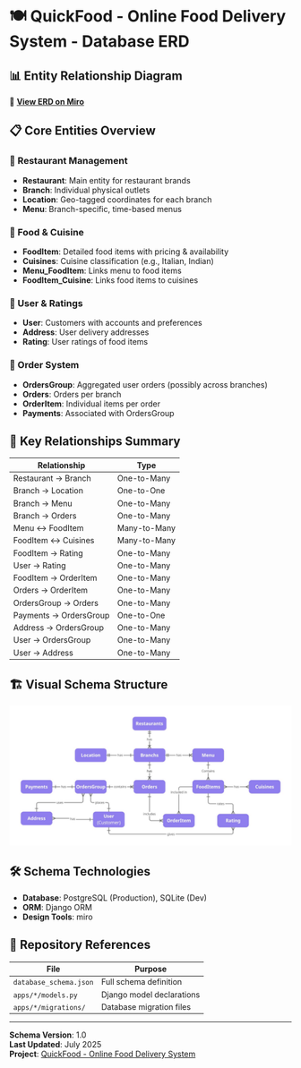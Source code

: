
# 🍽️ QuickFood - Online Food Delivery System - Database ERD

## 📊 Entity Relationship Diagram

🔗 **[View ERD on Miro](https://miro.com/app/live-embed/uXjVLyG5xjs=/?focusWidget=3458764635736975836&embedMode=view_only_without_ui&embedId=49129292471)**

## 📋 Core Entities Overview

### 🏪 Restaurant Management
- **Restaurant**: Main entity for restaurant brands
- **Branch**: Individual physical outlets
- **Location**: Geo-tagged coordinates for each branch
- **Menu**: Branch-specific, time-based menus

### 🍕 Food & Cuisine
- **FoodItem**: Detailed food items with pricing & availability
- **Cuisines**: Cuisine classification (e.g., Italian, Indian)
- **Menu_FoodItem**: Links menu to food items
- **FoodItem_Cuisine**: Links food items to cuisines

### 👤 User & Ratings
- **User**: Customers with accounts and preferences
- **Address**: User delivery addresses
- **Rating**: User ratings of food items

### 🛒 Order System
- **OrdersGroup**: Aggregated user orders (possibly across branches)
- **Orders**: Orders per branch
- **OrderItem**: Individual items per order
- **Payments**: Associated with OrdersGroup

## 🔗 Key Relationships Summary

| Relationship                  | Type       |
|------------------------------|------------|
| Restaurant → Branch          | One-to-Many |
| Branch → Location            | One-to-One |
| Branch → Menu                | One-to-Many |
| Branch → Orders              | One-to-Many |
| Menu ↔ FoodItem              | Many-to-Many |
| FoodItem ↔ Cuisines          | Many-to-Many |
| FoodItem → Rating            | One-to-Many |
| User → Rating                | One-to-Many |
| FoodItem → OrderItem         | One-to-Many |
| Orders → OrderItem           | One-to-Many |
| OrdersGroup → Orders         | One-to-Many |
| Payments → OrdersGroup       | One-to-One |
| Address → OrdersGroup        | One-to-Many |
| User → OrdersGroup           | One-to-Many |
| User → Address               | One-to-Many |

## 🏗️ Visual Schema Structure

<div align="center">
  <img src="https://github.com/rockychowdhury/Online-Food-Delivery-System-Django-React/blob/main/docs/assets/ERD.jpg?raw=true" alt="Online Food Delivery System ERD" width="800">
</div>

## 🛠️ Schema Technologies

- **Database**: PostgreSQL (Production), SQLite (Dev)
- **ORM**: Django ORM
- **Design Tools**: miro

## 📁 Repository References

| File                        | Purpose                          |
|-----------------------------|----------------------------------|
| `database_schema.json`      | Full schema definition           |
| `apps/*/models.py`          | Django model declarations        |
| `apps/*/migrations/`        | Database migration files         |

---

**Schema Version**: 1.0  
**Last Updated**: July 2025  
**Project**: [QuickFood - Online Food Delivery System](https://github.com/rockychowdhury/Online-Food-Delivery-System-Django-React)
